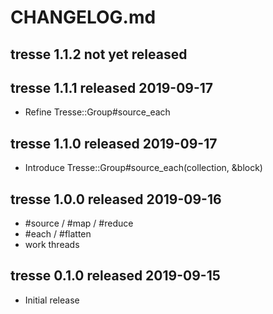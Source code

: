 
# CHANGELOG.md


## tresse 1.1.2  not yet released


## tresse 1.1.1  released 2019-09-17

* Refine Tresse::Group#source_each


## tresse 1.1.0  released 2019-09-17

* Introduce Tresse::Group#source_each(collection, &block)


## tresse 1.0.0  released 2019-09-16

* #source / #map / #reduce
* #each / #flatten
* work threads


## tresse 0.1.0  released 2019-09-15

* Initial release

